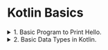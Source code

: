 # Kotlin Basics

<details>
<summary>
  1. Basic Program to Print Hello.
</summary>

```Kotlin
fun main(){
  // Similar to java...
  println("Hello World ! My name is Idrak Sheikh.")
}
```
</details>

<details>
<summary>
  2. Basic Data Types in Kotlin.
</summary>
<hr/>  
  
![image](https://github.com/idraksheikh/Study-Material/assets/60965415/5834f113-6556-4e4a-b1f8-6ef95e0a167b)

<hr/>

->  Datatype Declaration.

```Kotlin

//    Integer type variables
    private var intVal=45
    private var byteVal : Byte = 22
    private var shortVal: Short = 2343
    private var longVal : Long =3242342342423424
    // Float type variables
    private  var floatVal : Float = 3.4f
    private var doubleVal : Double = 35.3
    // Unsigned type variables
    private var uIntVal : UInt=45u // Must add 'u' at last to make them unsigned
    private var uByteVal : UByte = 22u
    private var uShortVal: UShort = 2343u
    private var uLongVal : ULong =3242342342423424u

```


</details>
